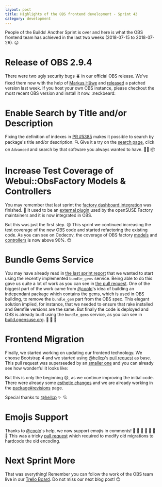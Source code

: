```yaml
---
layout: post
title: Highlights of the OBS frontend development - Sprint 43
category: development
---
```


People of the Builds! Another Sprint is over and here is what the OBS frontend team has achieved in the last two weeks (2018-07-15 to 2018-07-26). :wink:

# Release of OBS 2.9.4

There were two ugly security bugs :beetle: in our official OBS release.
We've fixed them now with the help of [Markus Hüwe](https://github.com/marcus-h) and [released](https://lists.opensuse.org/opensuse-buildservice/2018-07/msg00061.html) a patched version last week. If you host your own OBS instance, please checkout the most recent OBS version and install it now.  :neckbeard:

# Enable Search by Title and/or Description

Fixing the definition of indexes in [PR #5385](https://github.com/openSUSE/open-build-service/pull/5385) makes it possible to search by package's title and/or description. :mag: Give it a try on the [search page](https://build.opensuse.org/search), click on `Advanced` and search by that software you always wanted to have. :male_detective: :package:

# Increase Test Coverage of Webui::ObsFactory Models & Controllers

You may remember that last sprint the [factory dashboard integration](https://openbuildservice.org/2018/07/17/sprint-report-41-42/#frontend-migration) was finished. :tada: It used to be an [external plugin](https://github.com/openSUSE/obs_factory) used by the openSUSE Factory maintainers and it is now integrated in OBS.

But this was just the first step. :smile: This sprint we continued increasing the test coverage of the new OBS code and started refactoring the existing code. As you can see on Codecov, the coverage of OBS factory [models](https://codecov.io/gh/openSUSE/open-build-service/tree/master/src/api/app/models/obs_factory) and [controllers](https://codecov.io/gh/openSUSE/open-build-service/tree/master/src/api/app/controllers/webui/obs_factory) is now above 90%. :relieved: 

# Bundle Gems Service

You may have already read in [the last sprint report](/2018/07/17/sprint-report-41-42) that we wanted to start using the recently implemented `bundle_gems` service. Being able to do this gave us quite a lot of work as you can see in [the pull request](https://github.com/openSUSE/open-build-service/pull/5397). One of the biggest part of the work came from [@coolo](https://github.com/coolo)'s idea of building an independant package which contains the gems, which is used in OBS building, to remove the `bundle_gem` part from the OBS spec. This elegant solution implied, for instance, that we needed to ensure that rake installed and Gemfile versions are the same. But finally the code is deployed and OBS is already built using the `bundle_gems` service, as you can see in [build.opensuse.org](https://build.opensuse.org/package/show/OBS:Server:Unstable/obs-server). :tada: :tada: :tada:

# Frontend Migration

Finally, we started working on updating our frontend technology. We choose Bootstrap 4 and we started using [@hellcp](https://github.com/hellcp)'s [pull request](https://github.com/openSUSE/open-build-service/pull/5347) as base. This pull request was superseeded by an [smaller one](https://github.com/openSUSE/open-build-service/pull/5415) and you can already see how wonderful it looks like:

<blockquote class="imgur-embed-pub" lang="en" data-id="PdcLqcV"><a href="//imgur.com/PdcLqcV"></a></blockquote><script async src="//s.imgur.com/min/embed.js" charset="utf-8"></script>

But this is only the beginning :smile:, as we continue improving the initial code. There were already some [esthetic changes](https://github.com/openSUSE/open-build-service/pull/5476) and we are already working in the [package#revisions](https://github.com/openSUSE/open-build-service/pull/5473) page.

Special thanks to [@hellcp](https://github.com/hellcp) :sparkles: :cupid:


# Emojis Support

Thanks to [@coolo](https://github.com/coolo)'s help, we now support emojis in comments! :cow2: :champagne: :tractor: :dancer: :frog: :icecream: :tada: This was a tricky [pull request](https://github.com/openSUSE/open-build-service/pull/5419) which required to modify old migrations to hardcode the old encoding.


# Next Sprint More

That was everything! Remember you can follow the work of the OBS team live in our [Trello Board](https://trello.com/b/Fs7boVwI/bs-sprint). Do not miss our next blog post! :wink:

